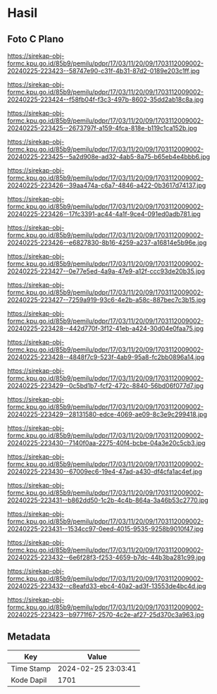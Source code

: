 # Hasil

## Foto C Plano

https://sirekap-obj-formc.kpu.go.id/85b9/pemilu/pdpr/17/03/11/20/09/1703112009002-20240225-223423--58747e90-c31f-4b31-87d2-0189e203c1ff.jpg

https://sirekap-obj-formc.kpu.go.id/85b9/pemilu/pdpr/17/03/11/20/09/1703112009002-20240225-223424--f58fb04f-f3c3-497b-8602-35dd2ab18c8a.jpg

https://sirekap-obj-formc.kpu.go.id/85b9/pemilu/pdpr/17/03/11/20/09/1703112009002-20240225-223425--2673797f-a159-4fca-818e-b119c1ca152b.jpg

https://sirekap-obj-formc.kpu.go.id/85b9/pemilu/pdpr/17/03/11/20/09/1703112009002-20240225-223425--5a2d908e-ad32-4ab5-8a75-b65eb4e4bbb6.jpg

https://sirekap-obj-formc.kpu.go.id/85b9/pemilu/pdpr/17/03/11/20/09/1703112009002-20240225-223426--39aa474a-c6a7-4846-a422-0b3617d74137.jpg

https://sirekap-obj-formc.kpu.go.id/85b9/pemilu/pdpr/17/03/11/20/09/1703112009002-20240225-223426--17fc3391-ac44-4a1f-9ce4-091ed0adb781.jpg

https://sirekap-obj-formc.kpu.go.id/85b9/pemilu/pdpr/17/03/11/20/09/1703112009002-20240225-223426--e6827830-8b16-4259-a237-a16814e5b96e.jpg

https://sirekap-obj-formc.kpu.go.id/85b9/pemilu/pdpr/17/03/11/20/09/1703112009002-20240225-223427--0e77e5ed-4a9a-47e9-a12f-ccc93de20b35.jpg

https://sirekap-obj-formc.kpu.go.id/85b9/pemilu/pdpr/17/03/11/20/09/1703112009002-20240225-223427--7259a919-93c6-4e2b-a58c-887bec7c3b15.jpg

https://sirekap-obj-formc.kpu.go.id/85b9/pemilu/pdpr/17/03/11/20/09/1703112009002-20240225-223428--442d770f-3f12-41eb-a424-30d04e0faa75.jpg

https://sirekap-obj-formc.kpu.go.id/85b9/pemilu/pdpr/17/03/11/20/09/1703112009002-20240225-223428--4848f7c9-523f-4ab9-95a8-fc2bb0896a14.jpg

https://sirekap-obj-formc.kpu.go.id/85b9/pemilu/pdpr/17/03/11/20/09/1703112009002-20240225-223429--0c5bd1b7-fcf2-472c-8840-56bd06f077d7.jpg

https://sirekap-obj-formc.kpu.go.id/85b9/pemilu/pdpr/17/03/11/20/09/1703112009002-20240225-223429--28131580-edce-4069-ae09-8c3e9c299418.jpg

https://sirekap-obj-formc.kpu.go.id/85b9/pemilu/pdpr/17/03/11/20/09/1703112009002-20240225-223430--7140f0aa-2275-40f4-bcbe-04a3e20c5cb3.jpg

https://sirekap-obj-formc.kpu.go.id/85b9/pemilu/pdpr/17/03/11/20/09/1703112009002-20240225-223430--67009ec6-19e4-47ad-a430-df4cfa1ac4ef.jpg

https://sirekap-obj-formc.kpu.go.id/85b9/pemilu/pdpr/17/03/11/20/09/1703112009002-20240225-223431--b862dd50-1c2b-4c4b-864a-3a46b53c2770.jpg

https://sirekap-obj-formc.kpu.go.id/85b9/pemilu/pdpr/17/03/11/20/09/1703112009002-20240225-223431--1534cc97-0eed-4015-9535-9258b9010f47.jpg

https://sirekap-obj-formc.kpu.go.id/85b9/pemilu/pdpr/17/03/11/20/09/1703112009002-20240225-223432--6e6f28f3-f253-4659-b7dc-44b3ba281c99.jpg

https://sirekap-obj-formc.kpu.go.id/85b9/pemilu/pdpr/17/03/11/20/09/1703112009002-20240225-223432--c8eafd33-ebc4-40a2-ad3f-13553de4bc4d.jpg

https://sirekap-obj-formc.kpu.go.id/85b9/pemilu/pdpr/17/03/11/20/09/1703112009002-20240225-223423--b9771f67-2570-4c2e-af27-25d370c3a963.jpg


## Metadata

| Key        | Value               |
| ---------- | ------------------- |
| Time Stamp | 2024-02-25 23:03:41 |
| Kode Dapil | 1701                |



